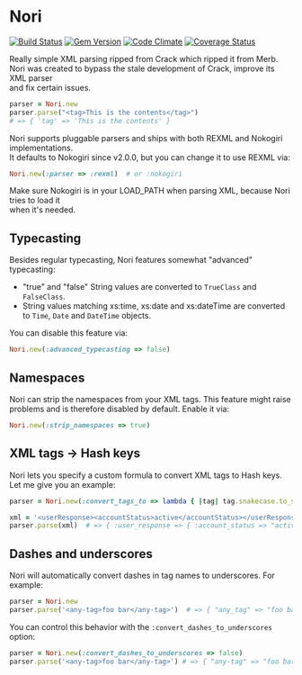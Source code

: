 Nori
====

[![Build Status](https://secure.travis-ci.org/savonrb/nori.png)](http://travis-ci.org/savonrb/nori)
[![Gem Version](https://badge.fury.io/rb/nori.png)](http://badge.fury.io/rb/nori)
[![Code Climate](https://codeclimate.com/github/savonrb/nori.png)](https://codeclimate.com/github/savonrb/nori)
[![Coverage Status](https://coveralls.io/repos/savonrb/nori/badge.png?branch=master)](https://coveralls.io/r/savonrb/nori)


Really simple XML parsing ripped from Crack which ripped it from Merb.  
Nori was created to bypass the stale development of Crack, improve its XML parser  
and fix certain issues.

``` ruby
parser = Nori.new
parser.parse("<tag>This is the contents</tag>")
# => { 'tag' => 'This is the contents' }
```

Nori supports pluggable parsers and ships with both REXML and Nokogiri implementations.  
It defaults to Nokogiri since v2.0.0, but you can change it to use REXML via:

``` ruby
Nori.new(:parser => :rexml)  # or :nokogiri
```

Make sure Nokogiri is in your LOAD_PATH when parsing XML, because Nori tries to load it  
when it's needed.


Typecasting
-----------

Besides regular typecasting, Nori features somewhat "advanced" typecasting:

* "true" and "false" String values are converted to `TrueClass` and `FalseClass`.
* String values matching xs:time, xs:date and xs:dateTime are converted
  to `Time`, `Date` and `DateTime` objects.

You can disable this feature via:

``` ruby
Nori.new(:advanced_typecasting => false)
```


Namespaces
----------

Nori can strip the namespaces from your XML tags. This feature might raise  
problems and is therefore disabled by default. Enable it via:

``` ruby
Nori.new(:strip_namespaces => true)
```


XML tags -> Hash keys
---------------------

Nori lets you specify a custom formula to convert XML tags to Hash keys.  
Let me give you an example:

``` ruby
parser = Nori.new(:convert_tags_to => lambda { |tag| tag.snakecase.to_sym })

xml = '<userResponse><accountStatus>active</accountStatus></userResponse>'
parser.parse(xml)  # => { :user_response => { :account_status => "active" }
```

Dashes and underscores
----------------------

Nori will automatically convert dashes in tag names to underscores.
For example:

```ruby
parser = Nori.new
parser.parse('<any-tag>foo bar</any-tag>')  # => { "any_tag" => "foo bar" }
```

You can control this behavior with the `:convert_dashes_to_underscores` option:

```ruby
parser = Nori.new(:convert_dashes_to_underscores => false)
parser.parse('<any-tag>foo bar</any-tag>') # => { "any-tag" => "foo bar" }
```
